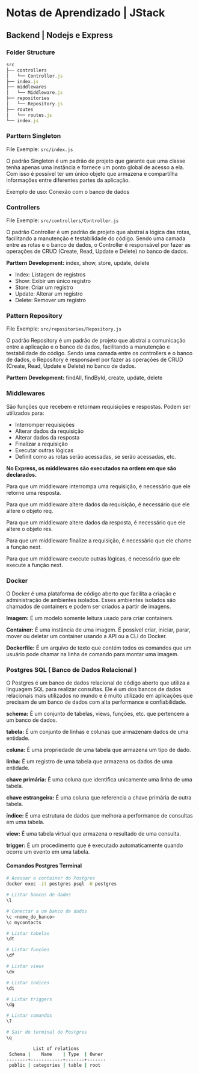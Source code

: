 # Notas de Aprendizado | JStack

## Backend | Nodejs e Express

### Folder Structure

```js
src
├── controllers
│   └── Controller.js
├── index.js
├── middlewares
│   └── Middleware.js
├── repositories
│   └── Repository.js
├── routes
│   └── routes.js
└── index.js
```

### Parttern Singleton

File Exemple: `src/index.js`

O padrão Singleton é um padrão de projeto que garante que uma classe
tenha apenas uma instância e fornece um ponto global de acesso a ela.
Com isso é possível ter um único objeto que armazena e compartilha
informações entre diferentes partes da aplicação.

Exemplo de uso: Conexão com o banco de dados

### Controllers

File Exemple: `src/controllers/Controller.js`

O padrão Controller é um padrão de projeto que abstrai a lógica das
rotas, facilitando a manutenção e testabilidade do código. Sendo uma
camada entre as rotas e o banco de dados, o Controller é responsável
por fazer as operações de CRUD (Create, Read, Update e Delete) no banco
de dados.

**Parttern Development:** index, show, store, update, delete

- Index: Listagem de registros
- Show: Exibir um único registro
- Store: Criar um registro
- Update: Alterar um registro
- Delete: Remover um registro

### Pattern Repository

File Exemple: `src/repositories/Repository.js`

O padrão Repository é um padrão de projeto que abstrai a comunicação
entre a aplicação e o banco de dados, facilitando a manutenção e
testabilidade do código. Sendo uma camada entre os controllers e o
banco de dados, o Repository é responsável por fazer as operações
de CRUD (Create, Read, Update e Delete) no banco de dados.

**Parttern Development:** findAll, findById, create, update, delete

### Middlewares

São funções que recebem e retornam requisições e respostas.
Podem ser utilizados para:

- Interromper requisições
- Alterar dados da requisição
- Alterar dados da resposta
- Finalizar a requisição
- Executar outras lógicas
- Definit como as rotas serão acessadas, se serão acessadas, etc.

 **No Express, os middlewares são executados na ordem em que são declarados.**

 Para que um middleware interrompa uma requisição, é necessário que ele
 retorne uma resposta.

 Para que um middleware altere dados da requisição, é necessário que ele
 altere o objeto req.

 Para que um middleware altere dados da resposta, é necessário que ele
 altere o objeto res.

 Para que um middleware finalize a requisição, é necessário que ele
 chame a função next.

 Para que um middleware execute outras lógicas, é necessário que ele
 execute a função next.

### Docker

O Docker é uma plataforma de código aberto que facilita a criação e
administração de ambientes isolados. Esses ambientes isolados são
chamados de containers e podem ser criados a partir de imagens.

**Imagem:** É um modelo somente leitura usado para criar containers.

**Container:** É uma instância de uma imagem. É possível criar, iniciar, parar,
 mover ou deletar um container usando a API ou a CLI do Docker.

**Dockerfile:** É um arquivo de texto que contém todos os comandos que um
usuário pode chamar na linha de comando para montar uma imagem.

### Postgres SQL ( Banco de Dados Relacional )

O Postgres é um banco de dados relacional de código aberto que utiliza
a linguagem SQL para realizar consultas. Ele é um dos bancos de dados
relacionais mais utilizados no mundo e é muito utilizado em aplicações
que precisam de um banco de dados com alta performance e confiabilidade.

**schema:** É um conjunto de tabelas, views, funções, etc. que pertencem
a um banco de dados.

**tabela:** É um conjunto de linhas e colunas que armazenam dados de uma
entidade.

**coluna:** É uma propriedade de uma tabela que armazena um tipo de dado.

**linha:** É um registro de uma tabela que armazena os dados de uma
entidade.

**chave primária:** É uma coluna que identifica unicamente uma linha de
uma tabela.

**chave estrangeira:** É uma coluna que referencia a chave primária de
outra tabela.

**índice:** É uma estrutura de dados que melhora a performance de
consultas em uma tabela.

**view:** É uma tabela virtual que armazena o resultado de uma consulta.

**trigger:** É um procedimento que é executado automaticamente quando
ocorre um evento em uma tabela.


#### Comandos Postgres Terminal

```bash
# Acessar o container do Postgres
docker exec -it postgres psql -U postgres

# Listar bancos de dados
\l

# Conectar a um banco de dados
\c <nome_do_banco>
\c mycontacts

# Listar tabelas
\dt

# Listar funções
\df

# Listar views
\dv

# Listar índices
\di

# Listar triggers
\dg

# Listar comandos
\?

# Sair do terminal do Postgres
\q
```

```bash
          List of relations
 Schema |    Name    | Type  | Owner
--------+------------+-------+-------
 public | categories | table | root

```

